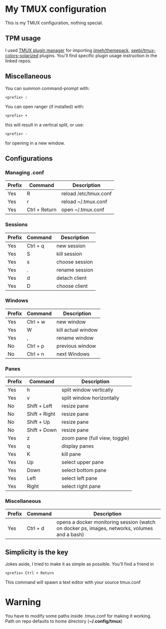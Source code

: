 # My TMUX configuration

This is my TMUX configuration, nothing special.

## TPM usage
I used [TMUX plugin manager](https://github.com/tmux-plugins/tpm) for importing [jimeh/themepack](https://github.com/jimeh/tmux-themepack), [seebi/tmux-colors-solarized](https://github.com/seebi/tmux-colors-solarized) plugins.
You'll find specific plugin usage instruction in the linked repos.

## Miscellaneous
You can summon command-prompt with:
```
<prefix> :
```

You can open ranger (if installed) with:
```
<prefix> +
```
this will result in a vertical split, or use:
```
<prefix> -
```
for opening in a new window.

## Configurations
### Managing .conf
Prefix | Command | Description
-------|---------|-----------
Yes | R | reload /etc/tmux.conf
Yes | r | reload ~/.tmux.conf
Yes | Ctrl + Return | open ~/.tmux.conf

### Sessions
Prefix | Command | Description
-------|---------|-----------
Yes | Ctrl + q | new session
Yes | S | kill session
Yes | s | choose session
Yes | . | rename session
Yes | d | detach client
Yes | D | choose client

### Windows
Prefix | Command | Description
-------|---------|-----------
Yes | Ctrl + w | new window
Yes | W | kill actual window
Yes | , | rename window
No | Ctrl + p | previous window
No | Ctrl + n | next Windows

### Panes
Prefix | Command | Description
-------|---------|-----------
Yes | h | split window vertically
Yes | v | split window horizontally
No | Shift + Left | resize pane
No | Shift + Right | resize pane
No | Shift + Up | resize pane
No | Shift + Down | resize pane
Yes | z | zoom pane (full view, toggle)
Yes | q | display panes
Yes | K | kill pane
Yes | Up | select upper pane
Yes | Down | select bottom pane
Yes | Left | select left pane
Yes | Right | select right pane

### Miscellaneous
Prefix | Command | Description
-------|---------|-----------
Yes | Ctrl + d | opens a docker monitoring session (watch on docker ps, images, networks, volumes and a bash)

## Simplicity is the key
Jokes aside, I tried to make it as simple as possible.
You'll find a friend in 
```
<prefix> Ctrl + Return

```
This command will spawn a text editor with your source tmux.conf

# Warning
You have to modify some paths inside .tmux.conf for making it working.
Path on repo defaults to home directory (**~/.config/tmux**) 
